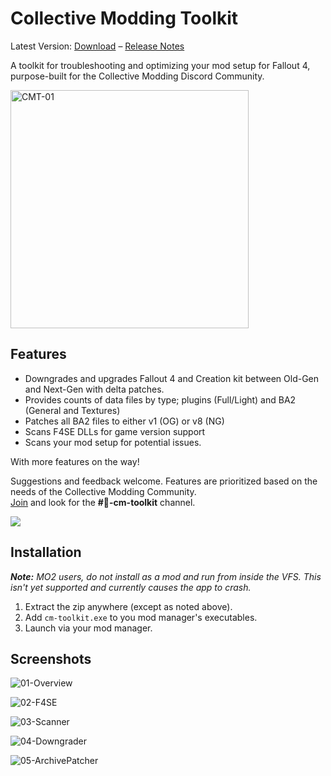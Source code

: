 # Collective Modding Toolkit

Latest Version: [Download](https://github.com/wxMichael/Collective-Modding-Toolkit/releases/latest/download/cm-toolkit.zip) – [Release Notes](https://github.com/wxMichael/Collective-Modding-Toolkit/releases/latest)

A toolkit for troubleshooting and optimizing your mod setup for Fallout 4, purpose-built for the Collective Modding Discord Community.

<img width="381" alt="CMT-01" src="https://github.com/user-attachments/assets/cba3539a-2d78-4af2-a19d-eb665ad16e10">

## Features

- Downgrades and upgrades Fallout 4 and Creation kit between Old-Gen and Next-Gen with delta patches.
- Provides counts of data files by type; plugins (Full/Light) and BA2 (General and Textures)
- Patches all BA2 files to either v1 (OG) or v8 (NG)
- Scans F4SE DLLs for game version support
- Scans your mod setup for potential issues.

With more features on the way!

Suggestions and feedback welcome. Features are prioritized based on the needs of the Collective Modding Community.  
[Join](https://discord.gg/pF9U5FmD6w) and look for the **#🔧-cm-toolkit** channel.

[<img src="https://i.postimg.cc/dttk8WxL/CM-External-Banner-01.png">](https://discord.gg/pF9U5FmD6w)

## Installation

_**Note:** MO2 users, do not install as a mod and run from inside the VFS. This isn't yet supported and currently causes the app to crash._

1. Extract the zip anywhere (except as noted above).
2. Add `cm-toolkit.exe` to you mod manager's executables.
3. Launch via your mod manager.

## Screenshots

![01-Overview](https://github.com/user-attachments/assets/cba3539a-2d78-4af2-a19d-eb665ad16e10)

![02-F4SE](https://github.com/user-attachments/assets/b70cb510-411a-42d9-865f-2fc9a1581f02)

![03-Scanner](https://github.com/user-attachments/assets/be135651-4185-4d08-83a2-4b823770b163)

![04-Downgrader](https://github.com/user-attachments/assets/31748675-9759-49ff-91d7-78a00625f505)

![05-ArchivePatcher](https://github.com/user-attachments/assets/3c49478d-5012-457e-8a57-7a153bc276ea)

